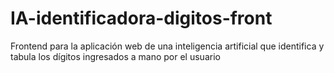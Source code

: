 # IA-identificadora-digitos-front
Frontend para la aplicación web de una inteligencia artificial que identifica y tabula los dígitos ingresados a mano por el usuario
